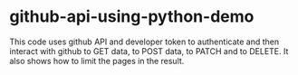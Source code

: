 # github-api-using-python-demo

This code uses github API and developer token to authenticate and then interact with github to GET data, to POST data, to PATCH and to DELETE.
It also shows how to limit the pages in the result.
